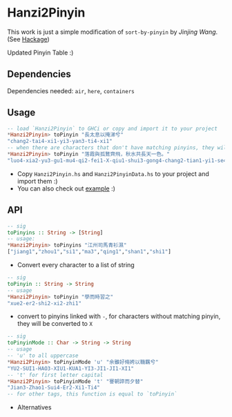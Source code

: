# Hanzi2Pinyin

This work is just a simple modification of `sort-by-pinyin` by *Jinjing Wang*. (See [Hackage](https://hackage.haskell.org/package/sort-by-pinyin-2018.4.9))

Updated Pinyin Table :)

## Dependencies

Dependencies needed: `air`, `here`, `containers`

## Usage

``` haskell
-- load `Hanzi2Pinyin` to GHCi or copy and import it to your project
*Hanzi2Pinyin> toPinyin "長太息以掩涕兮"
"chang2-tai4-xi1-yi3-yan3-ti4-xi1"
-- when there are characters that don't have matching pinyins, they will be replaced be "X"
*Hanzi2Pinyin> toPinyin "落霞與孤鶩齊飛，秋水共長天一色。"
"luo4-xia2-yu3-gu1-mu4-qi2-fei1-X-qiu1-shui3-gong4-chang2-tian1-yi1-se4-X"
```

- Copy `Hanzi2Pinyin.hs` and `Hanzi2PinyinData.hs` to your project and import them :)
- You can also check out [example](example.hs) :)

## API

``` haskell
-- sig
toPinyins :: String -> [String]
-- usage:
*Hanzi2Pinyin> toPinyins "江州司馬青衫濕"
["jiang1","zhou1","si1","ma3","qing1","shan1","shi1"]
```

- Convert every character to a list of string

``` haskell
-- sig
toPinyin :: String -> String
-- usage
*Hanzi2Pinyin> toPinyin "學而時習之"
"xue2-er2-shi2-xi2-zhi1"
```

- convert to pinyins linked with `-`, for characters without matching pinyin, they will be converted to `X`

``` haskell
-- sig
toPinyinMode :: Char -> String -> String
-- usage
-- 'u' to all uppercase
*Hanzi2Pinyin> toPinyinMode 'u' "余雖好脩姱以鞿羈兮"
"YU2-SUI1-HAO3-XIU1-KUA1-YI3-JI1-JI1-XI1"
-- 't' for first letter capital
*Hanzi2Pinyin> toPinyinMode 't' "謇朝誶而夕替"
"Jian3-Zhao1-Sui4-Er2-Xi1-Ti4"
-- for other tags, this function is equal to `toPinyin`
```

- Alternatives
